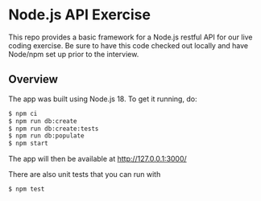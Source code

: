 # Node.js API Exercise

This repo provides a basic framework for a Node.js restful API for our live
coding exercise. Be sure to have this code checked out locally and have
Node/npm set up prior to the interview.

## Overview

The app was built using Node.js 18. To get it running, do:

```sh
$ npm ci
$ npm run db:create
$ npm run db:create:tests
$ npm run db:populate
$ npm start
```

The app will then be available at http://127.0.0.1:3000/

There are also unit tests that you can run with

```sh
$ npm test
```
